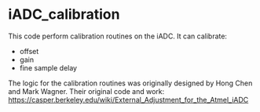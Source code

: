 # iADC_calibration

This code perform calibration routines on the iADC.
It can calibrate:
- offset
- gain
- fine sample delay

The logic for the calibration routines was originally designed by Hong Chen and Mark Wagner.
Their original code and work: https://casper.berkeley.edu/wiki/External_Adjustment_for_the_Atmel_iADC

